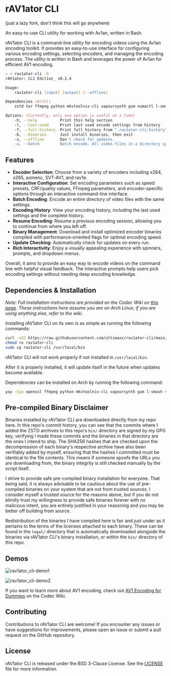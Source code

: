 # rAV1ator CLI

(just a lazy fork, don't think this will go anywhere)

An easy-to-use CLI utility for working with Av1an, written in Bash.

rAV1ator CLI is a command-line utility for encoding videos using the Av1an encoding toolkit. It provides an easy-to-use interface for configuring various encoding settings, selecting encoders, and managing the encoding process. The utility is written in Bash and leverages the power of Av1an for efficient AV1 encoding.

```zsh
~ > rav1ator-cli -h
rAV1ator: CLI Edition_ v0.2.4

Usage:
	rav1ator-cli [input] [output] [--offline]

Dependencies (Arch):
	zstd tar ffmpeg python mkvtoolnix-cli vapoursynth gum numactl l-smash vapoursynth-plugin-lsmashsource av1an ffms2

Options: (Currently, only one option is useful at a time)
	-h, --help			Print this help section
	-l, --last-used		Print last used encode settings from history
	-f, --full-history	Print full history from ".rav1ator-cli-history" file
	-b, --binaries		Just install binaries, then exit
	-x, --offline		Don't check for updates.
	-a, --batch			Batch encode. All video files in a directory specified after this flag are encoded.
```

## Features

- **Encoder Selection**: Choose from a variety of encoders including x264, x265, aomenc, SVT-AV1, and rav1e.
- **Interactive Configuration**: Set encoding parameters such as speed presets, CRF/quality values, FFmpeg parameters, and encoder-specific options through an interactive command-line interface.
- **Batch Encoding**: Encode an entire directory of video files with the same settings.
- **Encoding History**: View your encoding history, including the last used settings and the complete history.
- **Resume Encoding**: Resume a previous encoding session, allowing you to continue from where you left off.
- **Binary Management**: Download and install optimized encoder binaries compiled with performance-oriented flags for optimal encoding speed.
- **Update Checking**: Automatically check for updates on every run.
- **Rich Interactivity**: Enjoy a visually appealing experience with spinners, prompts, and dropdown menus.

Overall, it aims to provide an easy way to encode videos on the command line with helpful visual feedback. The interactive prompts help users pick encoding settings without needing deep encoding knowledge.

## Dependencies & Installation

*Note: Full installation instructions are provided on the Codec Wiki on [this page](https://wiki.x266.mov/docs/utilities/rav1ator-cli). These instructions here assume you are on Arch Linux; if you are using anything else, refer to the wiki.*

Installing rAV1ator CLI on its own is as simple as running the following commands:

```bash
curl -sOJ https://raw.githubusercontent.com/ultimaxx/rav1ator-cli/main/rav1ator-cli
chmod +x rav1ator-cli
sudo cp rav1ator-cli /usr/local/bin
```

rAV1ator CLI will not work properly if not installed in `/usr/local/bin`.

After it is properly installed, it will update itself in the future when updates become available.

Dependencies can be installed on Arch by running the following command:

```bash
yay -Syu openssl ffmpeg python mkvtoolnix-cli vapoursynth gum l-smash vapoursynth-plugin-lsmashsource av1an ffms2
```

## Pre-compiled Binary Disclaimer

Binaries installed by rAV1ator CLI are downloaded directly from my repo here. In this repo's commit history, you can see that the commits where I added the ZSTD archives to this repo's `bin/` directory are signed by my GPG key, verifying I made these commits and the binaries in that directory are the ones I intend to ship. The SHA256 hashes that are checked upon the decompression of each binary's respective archive have also been verifiably added by myself, ensuring that the hashes I committed must be identical to the file contents. This means if someone spoofs the URLs you are downloading from, the binary integrity is still checked manually by the script itself.

I strive to provide safe pre-compiled binary installation for everyone. That being said, it is always advisable to be cautious about the use of pre-compiled binaries on your system that are not from trusted sources. I consider myself a trusted source for the reasons above, but if you do not blindly trust my willingness to provide safe binaries forever with no malicious intent, you are entirely justified in your reasoning and you may be better off building from source.

Redistribution of the binaries I have compiled here is fair and just under as it pertains to the terms of the licenses attached to each binary. These can be found in the `legal/` directory that is automatically downloaded alongside the binaries via rAV1ator CLI's binary installation, or within the `bin/` directory of this repo.

## Demos

![rav1ator_cli-demo1](./static/rav1ator_cli_demo1.avif)

![rav1ator_cli-demo2](./static/rav1ator_cli_demo2.avif)

If you want to learn more about AV1 encoding, check out [AV1 Encoding for Dummies](https://wiki.x266.mov/blog/av1-encoding-for-dummies) on the Codec Wiki.

## Contributing

Contributions to rAV1ator CLI are welcome! If you encounter any issues or have suggestions for improvements, please open an issue or submit a pull request on the GitHub repository.

## License

rAV1ator CLI is released under the BSD 3-Clause License. See the [LICENSE](LICENSE) file for more information.

